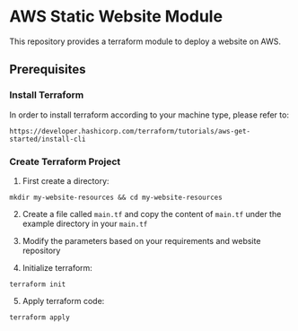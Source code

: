 # AWS Static Website Module 
This repository provides a terraform module to deploy a website on AWS.

## Prerequisites

### Install Terraform

In order to install terraform according to your machine type, please refer to:

``https://developer.hashicorp.com/terraform/tutorials/aws-get-started/install-cli``

### Create Terraform Project
1. First create a directory: 

```
mkdir my-website-resources && cd my-website-resources
```

2. Create a file called ``main.tf`` and copy the content of ``main.tf`` under the example directory in your ``main.tf``

3. Modify the parameters based on your requirements and website repository

4. Initialize terraform:

```
terraform init
```

5. Apply terraform code:

```
terraform apply
```